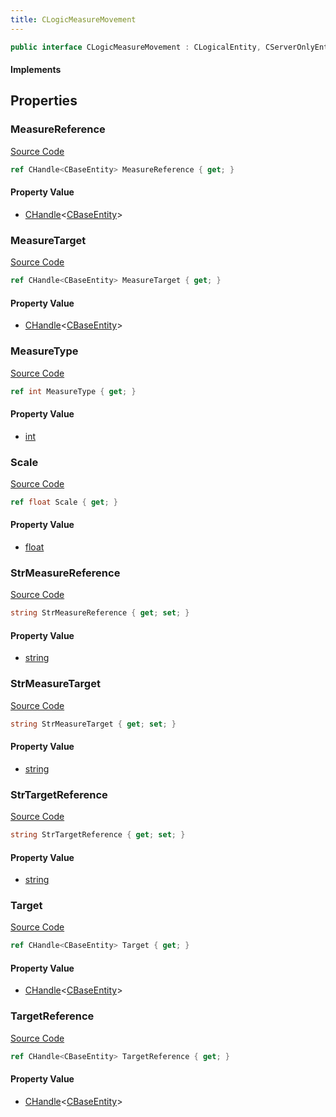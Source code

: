 ```yaml
---
title: CLogicMeasureMovement
---
```


```csharp
public interface CLogicMeasureMovement : CLogicalEntity, CServerOnlyEntity, CBaseEntity, CEntityInstance, ISchemaClass<CEntityInstance>, ISchemaClass<CBaseEntity>, ISchemaClass<CServerOnlyEntity>, ISchemaClass<CLogicalEntity>, ISchemaClass<CLogicMeasureMovement>, ISchemaField, ISchemaClass, INativeHandle
```

#### Implements

## Properties

### MeasureReference

[Source Code](https://github.com/swiftly-solution/swiftlys2/blob/main/managed/src/SwiftlyS2.Generated/Schemas/Interfaces/CLogicMeasureMovement.cs#L25)

```csharp
ref CHandle<CBaseEntity> MeasureReference { get; }
```

#### Property Value

- [CHandle](/docs/api/shared/natives/chandle-1)<[CBaseEntity](/docs/api/shared/schemadefinitions/cbaseentity)>

### MeasureTarget

[Source Code](https://github.com/swiftly-solution/swiftlys2/blob/main/managed/src/SwiftlyS2.Generated/Schemas/Interfaces/CLogicMeasureMovement.cs#L23)

```csharp
ref CHandle<CBaseEntity> MeasureTarget { get; }
```

#### Property Value

- [CHandle](/docs/api/shared/natives/chandle-1)<[CBaseEntity](/docs/api/shared/schemadefinitions/cbaseentity)>

### MeasureType

[Source Code](https://github.com/swiftly-solution/swiftlys2/blob/main/managed/src/SwiftlyS2.Generated/Schemas/Interfaces/CLogicMeasureMovement.cs#L33)

```csharp
ref int MeasureType { get; }
```

#### Property Value

- [int](https://learn.microsoft.com/dotnet/api/system.int32)

### Scale

[Source Code](https://github.com/swiftly-solution/swiftlys2/blob/main/managed/src/SwiftlyS2.Generated/Schemas/Interfaces/CLogicMeasureMovement.cs#L31)

```csharp
ref float Scale { get; }
```

#### Property Value

- [float](https://learn.microsoft.com/dotnet/api/system.single)

### StrMeasureReference

[Source Code](https://github.com/swiftly-solution/swiftlys2/blob/main/managed/src/SwiftlyS2.Generated/Schemas/Interfaces/CLogicMeasureMovement.cs#L19)

```csharp
string StrMeasureReference { get; set; }
```

#### Property Value

- [string](https://learn.microsoft.com/dotnet/api/system.string)

### StrMeasureTarget

[Source Code](https://github.com/swiftly-solution/swiftlys2/blob/main/managed/src/SwiftlyS2.Generated/Schemas/Interfaces/CLogicMeasureMovement.cs#L17)

```csharp
string StrMeasureTarget { get; set; }
```

#### Property Value

- [string](https://learn.microsoft.com/dotnet/api/system.string)

### StrTargetReference

[Source Code](https://github.com/swiftly-solution/swiftlys2/blob/main/managed/src/SwiftlyS2.Generated/Schemas/Interfaces/CLogicMeasureMovement.cs#L21)

```csharp
string StrTargetReference { get; set; }
```

#### Property Value

- [string](https://learn.microsoft.com/dotnet/api/system.string)

### Target

[Source Code](https://github.com/swiftly-solution/swiftlys2/blob/main/managed/src/SwiftlyS2.Generated/Schemas/Interfaces/CLogicMeasureMovement.cs#L27)

```csharp
ref CHandle<CBaseEntity> Target { get; }
```

#### Property Value

- [CHandle](/docs/api/shared/natives/chandle-1)<[CBaseEntity](/docs/api/shared/schemadefinitions/cbaseentity)>

### TargetReference

[Source Code](https://github.com/swiftly-solution/swiftlys2/blob/main/managed/src/SwiftlyS2.Generated/Schemas/Interfaces/CLogicMeasureMovement.cs#L29)

```csharp
ref CHandle<CBaseEntity> TargetReference { get; }
```

#### Property Value

- [CHandle](/docs/api/shared/natives/chandle-1)<[CBaseEntity](/docs/api/shared/schemadefinitions/cbaseentity)>

